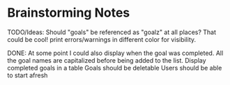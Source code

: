 # Brainstorming Notes
 

TODO/Ideas:
Should "goals" be referenced as "goalz" at all places? That could be cool!
print errors/warnings in different color for visibility.

DONE:
At some point I could also display when the goal was completed.
All the goal names are capitalized before being added to the list.
Display completed goals in a table
Goals should be deletable 
Users should be able to start afresh


